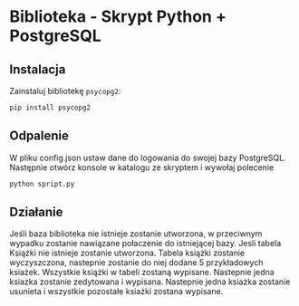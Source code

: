 # Biblioteka - Skrypt Python + PostgreSQL

## Instalacja

Zainstaluj bibliotekę `psycopg2`:

```bash
pip install psycopg2
```

## Odpalenie

W pliku config.json ustaw dane do logowania do swojej bazy PostgreSQL.
Następnie otwórz konsole w katalogu ze skryptem i wywołaj polecenie

```bash
python spript.py
```

## Działanie

Jeśli baza biblioteka nie istnieje zostanie utworzona, 
w przeciwnym wypadku zostanie nawiązane połaczenie do istniejącej bazy.
Jesli tabela Książki nie istnieje zostanie utworzona. 
Tabela książki zostanie wyczyszczona, nastepnie zostanie do niej dodane 5 przykładowych ksiażek.
Wszystkie książki w tabeli zostaną wypisane. 
Nastepnie jedna ksiazka zostanie zedytowana i wypisana.
Nastepnie jedna ksiażka zostanie usunieta i wszystkie pozostałe ksiażki zostana wypisane. 
